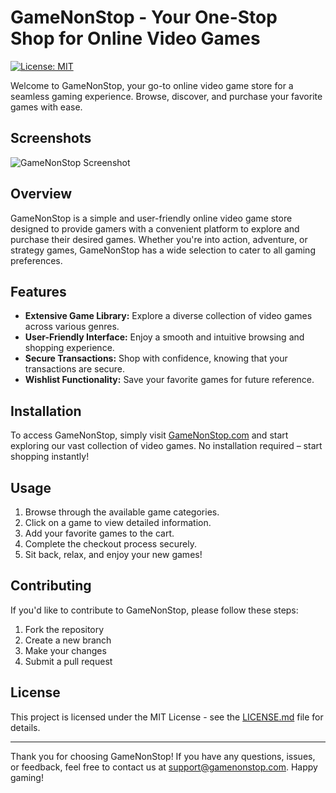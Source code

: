 # GameNonStop - Your One-Stop Shop for Online Video Games

[![License: MIT](https://img.shields.io/badge/License-MIT-yellow.svg)](https://opensource.org/licenses/MIT)

Welcome to GameNonStop, your go-to online video game store for a seamless gaming experience. Browse, discover, and purchase your favorite games with ease.

## Screenshots

![GameNonStop Screenshot](./client/src/assets/screenshot.png)

## Overview

GameNonStop is a simple and user-friendly online video game store designed to provide gamers with a convenient platform to explore and purchase their desired games. Whether you're into action, adventure, or strategy games, GameNonStop has a wide selection to cater to all gaming preferences.

## Features

- **Extensive Game Library:** Explore a diverse collection of video games across various genres.
- **User-Friendly Interface:** Enjoy a smooth and intuitive browsing and shopping experience.
- **Secure Transactions:** Shop with confidence, knowing that your transactions are secure.
- **Wishlist Functionality:** Save your favorite games for future reference.

## Installation

To access GameNonStop, simply visit [GameNonStop.com](https://www.gamenonstop.com) and start exploring our vast collection of video games. No installation required – start shopping instantly!

## Usage

1. Browse through the available game categories.
2. Click on a game to view detailed information.
3. Add your favorite games to the cart.
4. Complete the checkout process securely.
5. Sit back, relax, and enjoy your new games!

## Contributing

If you'd like to contribute to GameNonStop, please follow these steps:

1. Fork the repository
2. Create a new branch
3. Make your changes
4. Submit a pull request

## License

This project is licensed under the MIT License - see the [LICENSE.md](LICENSE.md) file for details.

---

Thank you for choosing GameNonStop! If you have any questions, issues, or feedback, feel free to contact us at [support@gamenonstop.com](mailto:support@gamenonstop.com). Happy gaming!